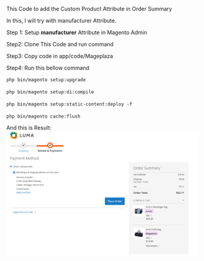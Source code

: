 This Code to add the Custom Product Attribute in Order Summary

In this, I will try with manufacturer Attribute.

Step 1: Setup **manufacturer** Attribute in Magento Admin

Step2: Clone This Code and run command

Step3: Copy code in app/code/Mageplaza

Step4: Run this bellow command 

    php bin/magento setup:upgrade
    
    php bin/magento setup:di:compile
    
    php bin/magento setup:static-content:deploy -f
    
    php bin/magento cache:flush


And this is Result:
![img.png](img.png)
